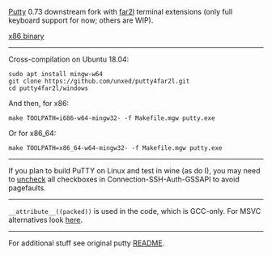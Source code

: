 
[Putty](https://www.chiark.greenend.org.uk/~sgtatham/putty/latest.html) 0.73 downstream fork with [far2l](https://github.com/elfmz/far2l) terminal
extensions (only full keyboard support for now; others are WIP).

[x86 binary](https://github.com/unxed/putty4far2l/raw/master/windows/putty.exe)

---

Cross-compilation on Ubuntu 18.04:
```
sudo apt install mingw-w64
git clone https://github.com/unxed/putty4far2l.git
cd putty4far2l/windows
```

And then, for x86:

`make TOOLPATH=i686-w64-mingw32- -f Makefile.mgw putty.exe`

Or for x86_64:

`make TOOLPATH=x86_64-w64-mingw32- -f Makefile.mgw putty.exe`

---

If you plan to build PuTTY on Linux and test in wine (as do I), you may need to [uncheck](https://bugs.winehq.org/show_bug.cgi?id=48196) all checkboxes in Connection-SSH-Auth-GSSAPI to avoid pagefaults.

---

`__attribute__((packed))` is used in the code, which is GCC-only. For MSVC alternatives look [here](https://stackoverflow.com/questions/1537964/visual-c-equivalent-of-gccs-attribute-packed
).

---

For additional stuff see original putty [README](https://github.com/unxed/putty4far2l/blob/master/README).

